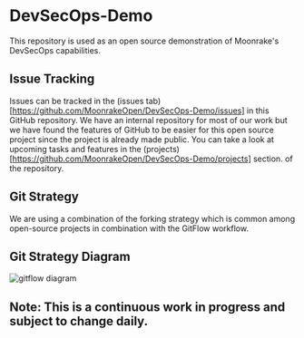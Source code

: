 # DevSecOps-Demo
This repository is used as an open source demonstration of Moonrake's DevSecOps capabilities.

## Issue Tracking
Issues can be tracked in the (issues tab)[https://github.com/MoonrakeOpen/DevSecOps-Demo/issues] in this GitHub repository. We have an internal repository for most of our work but we have found the features of GitHub to be easier for this open source project since the project is already made public. You can take a look at upcoming tasks and features in the (projects)[https://github.com/MoonrakeOpen/DevSecOps-Demo/projects] section. of the repository.

## Git Strategy
We are using a combination of the forking strategy which is common among open-source projects in combination with the GitFlow workflow.

## Git Strategy Diagram
![gitflow diagram](https://miro.medium.com/max/2432/1*RdfreU6QIY6fyBNTITwzSw.png)

## Note: This is a continuous work in progress and subject to change daily.
